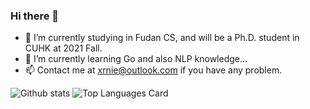 ### Hi there 👋

<!--
**SimonNie98/SimonNie98** is a ✨ _special_ ✨ repository because its `README.md` (this file) appears on your GitHub profile.

Here are some ideas to get you started:

- 🔭 I’m currently working on ...
- 🌱 I’m currently learning ...
- 👯 I’m looking to collaborate on ...
- 🤔 I’m looking for help with ...
- 💬 Ask me about ...
- 📫 How to reach me: ...
- 😄 Pronouns: ...
- ⚡ Fun fact: ...
-->
- 🔭 I’m currently studying in Fudan CS, and will be a Ph.D. student in CUHK at 2021 Fall.
- 🌱 I’m currently learning Go and also NLP knowledge...
- 📫 Contact me at xrnie@outlook.com if you have any problem.


![Github stats](https://github-readme-stats.vercel.app/api?username=SimonNie98&theme=highcontrast&show_icons=true&count_private=true) ![Top Languages Card](https://github-readme-stats.vercel.app/api/top-langs/?username=SimonNie98&theme=highcontrast&layout=compact)
